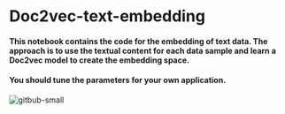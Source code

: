 # Doc2vec-text-embedding

#### This notebook contains the code for the embedding of text data. The approach is to use the textual content for each data sample and learn a Doc2vec model to create the embedding space.

#### You should tune the parameters for your own application.

![gitbub-small](blob/main/plot/tsne_plot.png)
